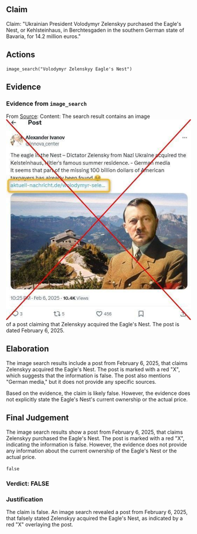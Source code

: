 ## Claim
Claim: "Ukrainian President Volodymyr Zelenskyy purchased the Eagle's Nest, or Kehlsteinhaus, in Berchtesgaden in the southern German state of Bavaria, for 14.2 million euros."

## Actions
```
image_search("Volodymyr Zelenskyy Eagle's Nest")
```

## Evidence
### Evidence from `image_search`
From [Source](https://cedmohub.eu/no-zelensky-hasnt-bought-eagles-nest-it-is-still-in-ownership-of-bavarian-state/): 
Content: The search result contains an image ![image 6636](media/2025-08-29_22-59-1756508341-417745.jpg) of a post claiming that Zelenskyy acquired the Eagle's Nest. The post is dated February 6, 2025.


## Elaboration
The image search results include a post from February 6, 2025, that claims Zelenskyy acquired the Eagle's Nest. The post is marked with a red "X", which suggests that the information is false. The post also mentions "German media," but it does not provide any specific sources.

Based on the evidence, the claim is likely false. However, the evidence does not explicitly state the Eagle's Nest's current ownership or the actual price.


## Final Judgement
The image search results show a post from February 6, 2025, that claims Zelenskyy purchased the Eagle's Nest. The post is marked with a red "X", indicating the information is false. However, the evidence does not provide any information about the current ownership of the Eagle's Nest or the actual price.

`false`


### Verdict: FALSE

### Justification
The claim is false. An image search revealed a post from February 6, 2025, that falsely stated Zelenskyy acquired the Eagle's Nest, as indicated by a red "X" overlaying the post.
